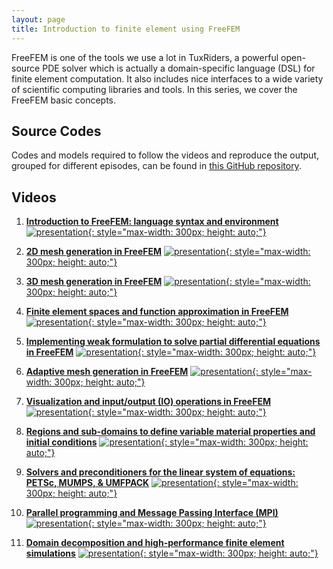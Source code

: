 ```yaml
---
layout: page
title: Introduction to finite element using FreeFEM
---
```


FreeFEM is one of the tools we use a lot in TuxRiders, a powerful open-source PDE solver which is actually a domain-specific language (DSL) for finite element computation. It also includes nice interfaces to a wide variety of scientific computing libraries and tools. In this series, we cover the FreeFEM basic concepts. 

## Source Codes

Codes and models required to follow the videos and reproduce the output, grouped for different episodes, can be found in [this GitHub repository](https://github.com/TuxRiders/freefem-intro).

## Videos

1. [**Introduction to FreeFEM: language syntax and environment**](https://www.youtube.com/watch?v=Dxg-4asWuj0)
[![presentation](http://img.youtube.com/vi/Dxg-4asWuj0/0.jpg){: style="max-width: 300px; height: auto;"}](https://www.youtube.com/watch?v=Dxg-4asWuj0)

2. [**2D mesh generation in FreeFEM**](https://www.youtube.com/watch?v=R1gzcwBWmv0)
[![presentation](http://img.youtube.com/vi/R1gzcwBWmv0/0.jpg){: style="max-width: 300px; height: auto;"}](https://www.youtube.com/watch?v=R1gzcwBWmv0)

3. [**3D mesh generation in FreeFEM**](https://www.youtube.com/watch?v=ZLiqQ8k4UVo)
[![presentation](http://img.youtube.com/vi/ZLiqQ8k4UVo/0.jpg){: style="max-width: 300px; height: auto;"}](https://www.youtube.com/watch?v=ZLiqQ8k4UVo)

4. [**Finite element spaces and function approximation in FreeFEM**](https://www.youtube.com/watch?v=j4Z5Xb85dEs)
[![presentation](http://img.youtube.com/vi/j4Z5Xb85dEs/0.jpg){: style="max-width: 300px; height: auto;"}](https://www.youtube.com/watch?v=j4Z5Xb85dEs)

5. [**Implementing weak formulation to solve partial differential equations in FreeFEM**](https://www.youtube.com/watch?v=SGIIQUseps8)
[![presentation](http://img.youtube.com/vi/SGIIQUseps8/0.jpg){: style="max-width: 300px; height: auto;"}](https://www.youtube.com/watch?v=SGIIQUseps8)

6. [**Adaptive mesh generation in FreeFEM**](https://www.youtube.com/watch?v=xxsOajrLqzU)
[![presentation](http://img.youtube.com/vi/xxsOajrLqzU/0.jpg){: style="max-width: 300px; height: auto;"}](https://www.youtube.com/watch?v=xxsOajrLqzU)

7. [**Visualization and input/output (IO) operations in FreeFEM**](https://www.youtube.com/watch?v=algfmHKNsX4)
[![presentation](http://img.youtube.com/vi/algfmHKNsX4/0.jpg){: style="max-width: 300px; height: auto;"}](https://www.youtube.com/watch?v=algfmHKNsX4)

8. [**Regions and sub-domains to define variable material properties and initial conditions**](https://www.youtube.com/watch?v=g43w0iZFE-c)
[![presentation](http://img.youtube.com/vi/g43w0iZFE-c/0.jpg){: style="max-width: 300px; height: auto;"}](https://www.youtube.com/watch?v=g43w0iZFE-c)

9. [**Solvers and preconditioners for the linear system of equations: PETSc, MUMPS, & UMFPACK**](https://www.youtube.com/watch?v=wGYez2-3rvk)
[![presentation](http://img.youtube.com/vi/wGYez2-3rvk/0.jpg){: style="max-width: 300px; height: auto;"}](https://www.youtube.com/watch?v=wGYez2-3rvk)

10. [**Parallel programming and Message Passing Interface (MPI)**](https://www.youtube.com/watch?v=7huftuXExV0)
[![presentation](http://img.youtube.com/vi/7huftuXExV0/0.jpg){: style="max-width: 300px; height: auto;"}](https://www.youtube.com/watch?v=7huftuXExV0)

11. [**Domain decomposition and high-performance finite element simulations**](https://www.youtube.com/watch?v=Phpce6teWAA)
[![presentation](http://img.youtube.com/vi/Phpce6teWAA/0.jpg){: style="max-width: 300px; height: auto;"}](https://www.youtube.com/watch?v=Phpce6teWAA)
